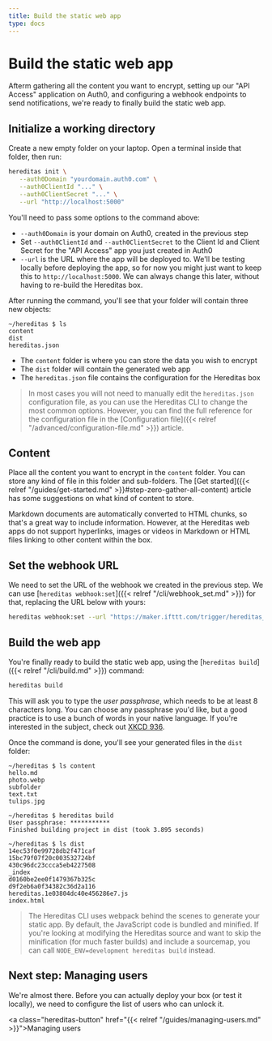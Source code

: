 ```yaml
---
title: Build the static web app
type: docs
---
```


# Build the static web app

Afterm gathering all the content you want to encrypt, setting up our "API Access" application on Auth0, and configuring a webhook endpoints to send notifications, we're ready to finally build the static web app.

## Initialize a working directory

Create a new empty folder on your laptop. Open a terminal inside that folder, then run:

````sh
hereditas init \
   --auth0Domain "yourdomain.auth0.com" \
   --auth0ClientId "..." \
   --auth0ClientSecret "..." \
   --url "http://localhost:5000"
````

You'll need to pass some options to the command above:

- `--auth0Domain` is your domain on Auth0, created in the previous step
- Set `--auth0ClientId` and `--auth0ClientSecret` to the Client Id and Client Secret for the "API Access" app you just created in Auth0
- `--url` is the URL where the app will be deployed to. We'll be testing locally before deploying the app, so for now you might just want to keep this to `http://localhost:5000`. We can always change this later, without having to re-build the Hereditas box.

After running the command, you'll see that your folder will contain three new objects:

````text
~/hereditas $ ls
content
dist
hereditas.json
````

- The `content` folder is where you can store the data you wish to encrypt
- The `dist` folder will contain the generated web app
- The `hereditas.json` file contains the configuration for the Hereditas box

> In most cases you will not need to manually edit the `hereditas.json` configuration file, as you can use the Hereditas CLI to change the most common options. However, you can find the full reference for the configuration file in the [Configuration file]({{< relref "/advanced/configuration-file.md" >}}) article.

## Content

Place all the content you want to encrypt in the `content` folder. You can store any kind of file in this folder and sub-folders. The [Get started]({{< relref "/guides/get-started.md" >}}#step-zero-gather-all-content) article has some suggestions on what kind of content to store.

Markdown documents are automatically converted to HTML chunks, so that's a great way to include information. However, at the Hereditas web apps do not support hyperlinks, images or videos in Markdown or HTML files linking to other content within the box.

## Set the webhook URL

We need to set the URL of the webhook we created in the previous step. We can use [`hereditas webhook:set`]({{< relref "/cli/webhook_set.md" >}}) for that, replacing the URL below with yours:

````sh
hereditas webhook:set --url "https://maker.ifttt.com/trigger/hereditas_auth/with/key/123abc456def"
````

## Build the web app

You're finally ready to build the static web app, using the [`hereditas build`]({{< relref "/cli/build.md" >}}) command:

````sh
hereditas build
````

This will ask you to type the *user passphrase*, which needs to be at least 8 characters long. You can choose any passphrase you'd like, but a good practice is to use a bunch of words in your native language. If you're interested in the subject, check out [XKCD 936](https://www.explainxkcd.com/wiki/index.php/936:_Password_Strength).

Once the command is done, you'll see your generated files in the `dist` folder:

````text
~/hereditas $ ls content
hello.md
photo.webp
subfolder
text.txt
tulips.jpg

~/hereditas $ hereditas build
User passphrase: ***********
Finished building project in dist (took 3.895 seconds)

~/hereditas $ ls dist
14ec53f0e99728db2f471caf
15bc79f07f20c003532724bf
430c96dc23ccca5eb4227508
_index
d0160be2ee0f1479367b325c
d9f2eb6a0f34382c36d2a116
hereditas.1e03804dc40e456286e7.js
index.html
````

> The Hereditas CLI uses webpack behind the scenes to generate your static app. By default, the JavaScript code is bundled and minified. If you're looking at modifying the Hereditas source and want to skip the minification (for much faster builds) and include a sourcemap, you can call `NODE_ENV=development hereditas build` instead.

## Next step: Managing users

We're almost there. Before you can actually deploy your box (or test it locally), we need to configure the list of users who can unlock it.

<a class="hereditas-button" href="{{< relref "/guides/managing-users.md" >}}">Managing users</a>
